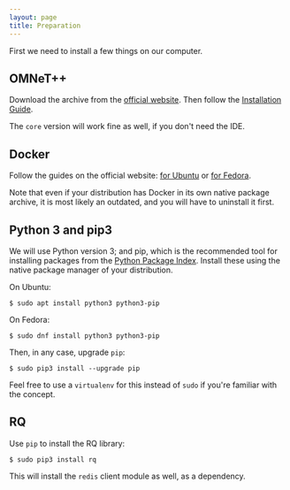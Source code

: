 ```yaml
---
layout: page
title: Preparation
---
```


First we need to install a few things on our computer.

## OMNeT++

Download the archive from the [official website](https://omnetpp.org/omnetpp).
Then follow the [Installation
Guide](https://omnetpp.org/doc/omnetpp/InstallGuide.pdf).

The `core` version will work fine as well, if you don't need the IDE.

## Docker

Follow the guides on the official website: [for
Ubuntu](https://docs.docker.com/engine/installation/linux/docker-ce/ubuntu/) or
[for Fedora](https://docs.docker.com/engine/installation/linux/docker-ce/fedora/).

Note that even if your distribution has Docker in its own native package
archive, it is most likely an outdated, and you will have to uninstall it first.

## Python 3 and pip3

We will use Python version 3; and pip, which is the recommended tool for
installing packages from the [Python Package Index](https://pypi.python.org/pypi).
Install these using the native package manager of your distribution.

On Ubuntu:

```terminal
$ sudo apt install python3 python3-pip
```

On Fedora:

```terminal
$ sudo dnf install python3 python3-pip
```

Then, in any case, upgrade `pip`:

```terminal
$ sudo pip3 install --upgrade pip
```

Feel free to use a `virtualenv` for this instead of `sudo` if you're familiar
with the concept.

## RQ

Use `pip` to install the RQ library:

```terminal
$ sudo pip3 install rq
```

This will install the `redis` client module as well, as a dependency.
